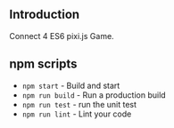 ## Introduction
  Connect 4 ES6 pixi.js Game.

## npm scripts

* `npm start` - Build and start
* `npm run build` - Run a production build
* `npm run test` - run the unit test
* `npm run lint` - Lint your code
